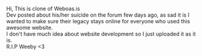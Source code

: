 Hi, This is clone of Weboas.is <br>
Dev posted about his/her suicide on the forum few days ago, as sad it is I wanted to make sure their legacy stays online for everyone who used this awesome website. <br>
I don't have much idea about website development so I just uploaded it as it is. <br>
R.I.P Weeby <3
